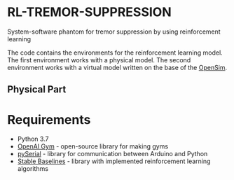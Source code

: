 # RL-TREMOR-SUPPRESSION
System-software phantom for tremor suppression by using reinforcement learning

The code contains the environments for the reinforcement learning model. The first environment works with a physical model. The second environment works with a virtual model written on the base of the [OpenSim](https://opensim.stanford.edu).

## Physical Part

# Requirements

* Python 3.7
* [OpenAI Gym](https://github.com/openai/gym) - open-source library for making gyms
* [pySerial](https://github.com/pyserial/pyserial) - library for communication between Arduino and Python
* [Stable Baselines](https://github.com/hill-a/stable-baselines) - library with implemented reinforcement learning algorithms

